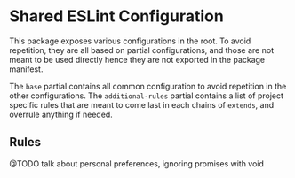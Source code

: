 # Shared ESLint Configuration

This package exposes various configurations in the root. To avoid repetition,
they are all based on partial configurations, and those are not meant to be used
directly hence they are not exported in the package manifest.

The `base` partial contains all common configuration to avoid repetition in the
other configurations. The `additional-rules` partial contains a list of project
specific rules that are meant to come last in each chains of `extends`, and
overrule anything if needed.

## Rules

@TODO talk about personal preferences, ignoring promises with void
